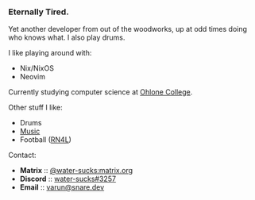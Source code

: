 ### Eternally Tired.

Yet another developer from out of the woodworks, up at odd times doing who knows
what. I also play drums.

I like playing around with:

- Nix/NixOS
- Neovim

Currently studying computer science at [Ohlone College](https://ohlone.edu).

Other stuff I like:

- Drums
- [Music](https://last.fm/user/water-sucks)
- Football ([RN4L](https://www.raiders.com/history/the-autumn-wind))

Contact:

- **Matrix** :: [@water-sucks:matrix.org](https://matrix.to/#/@water-sucks:matrix.org)
- **Discord** :: [water-sucks#3257](https://discordapp.com/users/973667298068021378)
- **Email** :: [varun@snare.dev](mailto:varun@snare.dev)
